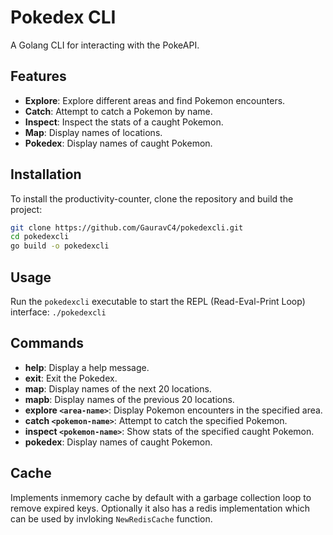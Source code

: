 # Pokedex CLI

A Golang CLI for interacting with the PokeAPI.

## Features

- **Explore**: Explore different areas and find Pokemon encounters.
- **Catch**: Attempt to catch a Pokemon by name.
- **Inspect**: Inspect the stats of a caught Pokemon.
- **Map**: Display names of locations.
- **Pokedex**: Display names of caught Pokemon.

## Installation

To install the productivity-counter, clone the repository and build the project:

```sh
git clone https://github.com/GauravC4/pokedexcli.git
cd pokedexcli
go build -o pokedexcli
```

## Usage

Run the `pokedexcli` executable to start the REPL (Read-Eval-Print Loop) interface:
```./pokedexcli```

## Commands

- **help**: Display a help message.  
- **exit**: Exit the Pokedex.  
- **map**: Display names of the next 20 locations.  
- **mapb**: Display names of the previous 20 locations.  
- **explore `<area-name>`**: Display Pokemon encounters in the specified area.  
- **catch `<pokemon-name>`**: Attempt to catch the specified Pokemon.  
- **inspect `<pokemon-name>`**: Show stats of the specified caught Pokemon.  
- **pokedex**: Display names of caught Pokemon.  

## Cache

Implements inmemory cache by default with a garbage collection loop to remove expired keys.
Optionally it also has a redis implementation which can be used by invloking `NewRedisCache` function.
